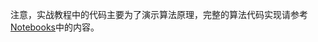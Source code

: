 
注意，实战教程中的代码主要为了演示算法原理，完整的算法代码实现请参考[Notebooks](https://github.com/datawhalechina/joyrl-book/tree/main/notebooks)中的内容。